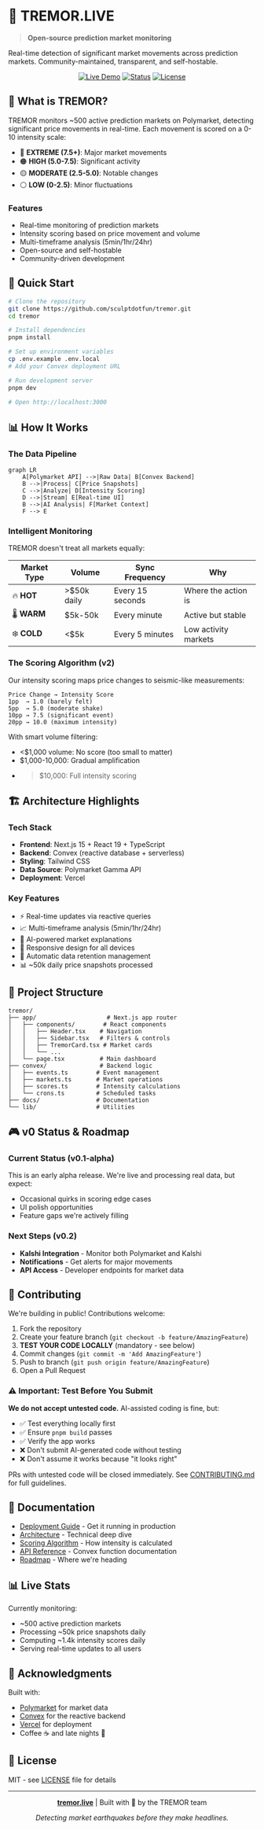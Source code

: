 # 🌊 TREMOR.LIVE

> **Open-source prediction market monitoring**

Real-time detection of significant market movements across prediction markets. Community-maintained, transparent, and self-hostable.

<div align="center">
  
[![Live Demo](https://img.shields.io/badge/🔴_LIVE-tremor.live-red?style=for-the-badge)](https://tremor.live)
[![Status](https://img.shields.io/badge/Version-v0.1--alpha-yellow?style=for-the-badge)](https://github.com/sculptdotfun/tremor)
[![License](https://img.shields.io/badge/License-MIT-blue?style=for-the-badge)](LICENSE)

</div>

## 🎯 What is TREMOR?

TREMOR monitors ~500 active prediction markets on Polymarket, detecting significant price movements in real-time. Each movement is scored on a 0-10 intensity scale:

- 🔴 **EXTREME (7.5+)**: Major market movements
- 🟠 **HIGH (5.0-7.5)**: Significant activity
- 🟡 **MODERATE (2.5-5.0)**: Notable changes
- ⚪ **LOW (0-2.5)**: Minor fluctuations

### Features

- Real-time monitoring of prediction markets
- Intensity scoring based on price movement and volume
- Multi-timeframe analysis (5min/1hr/24hr)
- Open-source and self-hostable
- Community-driven development

## 🚀 Quick Start

```bash
# Clone the repository
git clone https://github.com/sculptdotfun/tremor.git
cd tremor

# Install dependencies
pnpm install

# Set up environment variables
cp .env.example .env.local
# Add your Convex deployment URL

# Run development server
pnpm dev

# Open http://localhost:3000
```

## 📊 How It Works

### The Data Pipeline

```mermaid
graph LR
    A[Polymarket API] -->|Raw Data| B[Convex Backend]
    B -->|Process| C[Price Snapshots]
    C -->|Analyze| D[Intensity Scoring]
    D -->|Stream| E[Real-time UI]
    B -->|AI Analysis| F[Market Context]
    F --> E
```

### Intelligent Monitoring

TREMOR doesn't treat all markets equally:

| Market Type | Volume      | Sync Frequency   | Why                  |
| ----------- | ----------- | ---------------- | -------------------- |
| 🔥 **HOT**  | >$50k daily | Every 15 seconds | Where the action is  |
| 🌡️ **WARM** | $5k-50k     | Every minute     | Active but stable    |
| ❄️ **COLD** | <$5k        | Every 5 minutes  | Low activity markets |

### The Scoring Algorithm (v2)

Our intensity scoring maps price changes to seismic-like measurements:

```
Price Change → Intensity Score
1pp  → 1.0 (barely felt)
5pp  → 5.0 (moderate shake)
10pp → 7.5 (significant event)
20pp → 10.0 (maximum intensity)
```

With smart volume filtering:

- <$1,000 volume: No score (too small to matter)
- $1,000-10,000: Gradual amplification
- > $10,000: Full intensity scoring

## 🏗️ Architecture Highlights

### Tech Stack

- **Frontend**: Next.js 15 + React 19 + TypeScript
- **Backend**: Convex (reactive database + serverless)
- **Styling**: Tailwind CSS
- **Data Source**: Polymarket Gamma API
- **Deployment**: Vercel

### Key Features

- ⚡ Real-time updates via reactive queries
- 📈 Multi-timeframe analysis (5min/1hr/24hr)
- 🤖 AI-powered market explanations
- 📱 Responsive design for all devices
- 🔄 Automatic data retention management
- 📊 ~50k daily price snapshots processed

## 📁 Project Structure

```
tremor/
├── app/                    # Next.js app router
│   ├── components/        # React components
│   │   ├── Header.tsx    # Navigation
│   │   ├── Sidebar.tsx   # Filters & controls
│   │   ├── TremorCard.tsx # Market cards
│   │   └── ...
│   └── page.tsx          # Main dashboard
├── convex/               # Backend logic
│   ├── events.ts        # Event management
│   ├── markets.ts       # Market operations
│   ├── scores.ts        # Intensity calculations
│   └── crons.ts         # Scheduled tasks
├── docs/                # Documentation
└── lib/                 # Utilities
```

## 🎮 v0 Status & Roadmap

### Current Status (v0.1-alpha)

This is an early alpha release. We're live and processing real data, but expect:

- Occasional quirks in scoring edge cases
- UI polish opportunities
- Feature gaps we're actively filling

### Next Steps (v0.2)

- **Kalshi Integration** - Monitor both Polymarket and Kalshi
- **Notifications** - Get alerts for major movements
- **API Access** - Developer endpoints for market data

## 🤝 Contributing

We're building in public! Contributions welcome:

1. Fork the repository
2. Create your feature branch (`git checkout -b feature/AmazingFeature`)
3. **TEST YOUR CODE LOCALLY** (mandatory - see below)
4. Commit changes (`git commit -m 'Add AmazingFeature'`)
5. Push to branch (`git push origin feature/AmazingFeature`)
6. Open a Pull Request

### ⚠️ Important: Test Before You Submit

**We do not accept untested code.** AI-assisted coding is fine, but:

- ✅ Test everything locally first
- ✅ Ensure `pnpm build` passes
- ✅ Verify the app works
- ❌ Don't submit AI-generated code without testing
- ❌ Don't assume it works because "it looks right"

PRs with untested code will be closed immediately. See [CONTRIBUTING.md](CONTRIBUTING.md) for full guidelines.

## 📖 Documentation

- [Deployment Guide](docs/DEPLOYMENT.md) - Get it running in production
- [Architecture](docs/ARCHITECTURE.md) - Technical deep dive
- [Scoring Algorithm](docs/SCORING.md) - How intensity is calculated
- [API Reference](docs/API.md) - Convex function documentation
- [Roadmap](docs/ROADMAP.md) - Where we're heading

## 📊 Live Stats

Currently monitoring:

- ~500 active prediction markets
- Processing ~50k price snapshots daily
- Computing ~1.4k intensity scores daily
- Serving real-time updates to all users

## 🙏 Acknowledgments

Built with:

- [Polymarket](https://polymarket.com) for market data
- [Convex](https://convex.dev) for the reactive backend
- [Vercel](https://vercel.com) for deployment
- Coffee ☕ and late nights 🌙

## 📝 License

MIT - see [LICENSE](LICENSE) file for details

---

<div align="center">

**[tremor.live](https://tremor.live)** | Built with 🌊 by the TREMOR team

_Detecting market earthquakes before they make headlines._

</div>
